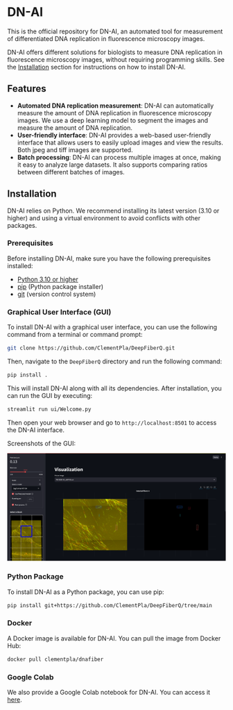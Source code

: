 # DN-AI

This is the official repository for DN-AI, an automated tool for measurement of differentiated DNA replication in fluorescence microscopy images.

DN-AI offers different solutions for biologists to measure DNA replication in fluorescence microscopy images, without requiring programming skills. See the [Installation](#installation) section for instructions on how to install DN-AI.

## Features

- **Automated DNA replication measurement**: DN-AI can automatically measure the amount of DNA replication in fluorescence microscopy images. We use a deep learning model to segment the images and measure the amount of DNA replication.
- **User-friendly interface**: DN-AI provides a web-based user-friendly interface that allows users to easily upload images and view the results. Both jpeg and tiff images are supported.
- **Batch processing**: DN-AI can process multiple images at once, making it easy to analyze large datasets. It also supports comparing ratios between different batches of images.




## Installation

DN-AI relies on Python. We recommend installing its latest version (3.10 or higher) and using a virtual environment to avoid conflicts with other packages.

### Prerequisites
Before installing DN-AI, make sure you have the following prerequisites installed:
- [Python 3.10 or higher](https://www.python.org/downloads/) 
- [pip](https://pip.pypa.io/en/stable/installation/) (Python package installer)
- [git](https://git-scm.com/downloads) (version control system)

### Graphical User Interface (GUI)
To install DN-AI with a graphical user interface, you can use the following command from a terminal or command prompt:

```bash
git clone https://github.com/ClementPla/DeepFiberQ.git
```
Then, navigate to the `DeepFiberQ` directory and run the following command:

```bash
pip install .
```
This will install DN-AI along with all its dependencies. After installation, you can run the GUI by executing:

```bash
streamlit run ui/Welcome.py
```

Then open your web browser and go to `http://localhost:8501` to access the DN-AI interface.

Screenshots of the GUI:

![DN-AI GUI](imgs/screenshot.png)

### Python Package
To install DN-AI as a Python package, you can use pip:

```bash
pip install git+https://github.com/ClementPla/DeepFiberQ/tree/main
```


### Docker
A Docker image is available for DN-AI. You can pull the image from Docker Hub:

```bash
docker pull clementpla/dnafiber
```

### Google Colab
We also provide a Google Colab notebook for DN-AI. You can access it [here](https://colab.research.google.com/github/ClementPla/DeepFiberQ/blob/main/Colab/DNA_Fiber_Q.ipynb).


